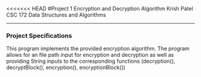<<<<<<< HEAD
#Project 1 Encryption and Decryption Algorithm
Krish Patel
CSC 172 Data Structures and Algorithms

***
### Project Specifications
This program implements the provided encryption algorithm. The program allows for an file path input for encryption and decryption as well as providing String inputs to the corresponding functions (decryption(), decryptBlock(), encryption(), encryptionBlock())
